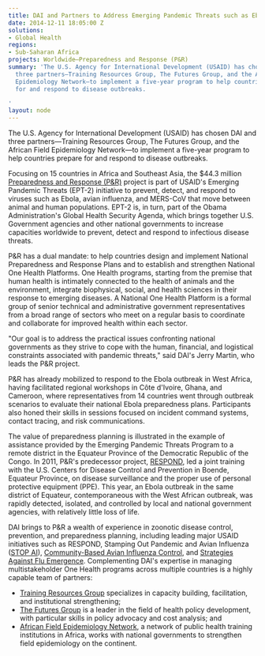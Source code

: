 ```yaml
---
title: DAI and Partners to Address Emerging Pandemic Threats such as Ebola
date: 2014-12-11 18:05:00 Z
solutions:
- Global Health
regions:
- Sub-Saharan Africa
projects: Worldwide—Preparedness and Response (P&R)
summary: 'The U.S. Agency for International Development (USAID) has chosen DAI and
  three partners—Training Resources Group, The Futures Group, and the African Field
  Epidemiology Network—to implement a five-year program to help countries prepare
  for and respond to disease outbreaks.

'
layout: node
---
```


The U.S. Agency for International Development (USAID) has chosen DAI and three partners—Training Resources Group, The Futures Group, and the African Field Epidemiology Network—to implement a five-year program to help countries prepare for and respond to disease outbreaks.

Focusing on 15 countries in Africa and Southeast Asia, the $44.3 million [Preparedness and Response (P&R)][1] project is part of USAID's Emerging Pandemic Threats (EPT-2) initiative to prevent, detect, and respond to viruses such as Ebola, avian influenza, and MERS-CoV that move between animal and human populations. EPT-2 is, in turn, part of the Obama Administration's Global Health Security Agenda, which brings together U.S. Government agencies and other national governments to increase capacities worldwide to prevent, detect and respond to infectious disease threats.

P&R has a dual mandate: to help countries design and implement National Preparedness and Response Plans and to establish and strengthen National One Health Platforms. One Health programs, starting from the premise that human health is intimately connected to the health of animals and the environment, integrate biophysical, social, and health sciences in their response to emerging diseases. A National One Health Platform is a formal group of senior technical and administrative government representatives from a broad range of sectors who meet on a regular basis to coordinate and collaborate for improved health within each sector.

"Our goal is to address the practical issues confronting national governments as they strive to cope with the human, financial, and logistical constraints associated with pandemic threats," said DAI's Jerry Martin, who leads the P&R project.

P&R has already mobilized to respond to the Ebola outbreak in West Africa, having facilitated regional workshops in Côte d'Ivoire, Ghana, and Cameroon, where representatives from 14 countries went through outbreak scenarios to evaluate their national Ebola preparedness plans. Participants also honed their skills in sessions focused on incident command systems, contact tracing, and risk communications.

The value of preparedness planning is illustrated in the example of assistance provided by the Emerging Pandemic Threats Program to a remote district in the Equateur Province of the Democratic Republic of the Congo. In 2011, P&R's predecessor project, [RESPOND][2], led a joint training with the U.S. Centers for Disease Control and Prevention in Boende, Equateur Province, on disease surveillance and the proper use of personal protective equipment (PPE). This year, an Ebola outbreak in the same district of Equateur, contemporaneous with the West African outbreak, was rapidly detected, isolated, and controlled by local and national government agencies, with relatively little loss of life.

DAI brings to P&R a wealth of experience in zoonotic disease control, prevention, and preparedness planning, including leading major USAID initiatives such as RESPOND, Stamping Out Pandemic and Avian Influenza ([STOP AI][3]), [Community-Based Avian Influenza Control][4], and [Strategies Against Flu Emergence][5]. Complementing DAI's expertise in managing multistakeholder One Health programs across multiple countries is a highly capable team of partners:

* [Training Resources Group][6] specializes in capacity building, facilitation, and institutional strengthening;
* [The Futures Group][7] is a leader in the field of health policy development, with particular skills in policy advocacy and cost analysis; and
* [African Field Epidemiology Network][8], a network of public health training institutions in Africa, works with national governments to strengthen field epidemiology on the continent.

[1]: /our-work/projects/worldwide-preparedness-and-response-pr
[2]: /our-work/projects/worldwide-respond
[3]: /our-work/projects/worldwide-stamping-out-pandemic-and-avian-influenza-stop-ai
[4]: /our-work/projects/indonesia-community-based-avian-influenza-control-cbaic-project
[5]: /our-work/projects/indonesia-strategies-against-flu-emergence-safe
[6]: http://www.trg-inc.com/
[7]: http://www.futuresgroup.com/
[8]: http://www.afenet.net/new/